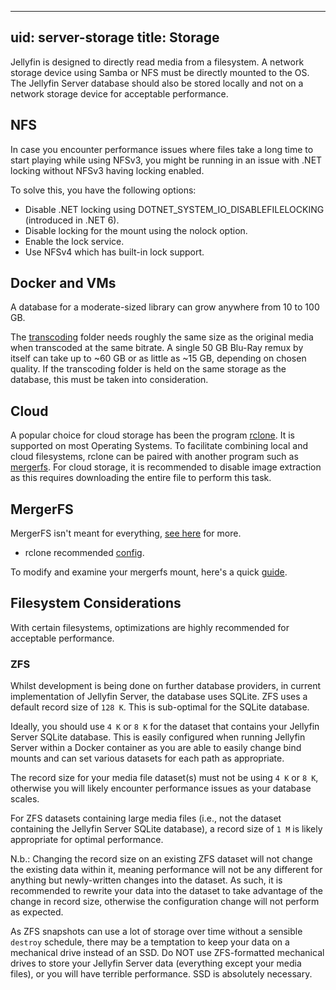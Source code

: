 ---
uid: server-storage
title: Storage
-

Jellyfin is designed to directly read media from a filesystem. A network storage device using Samba or NFS must be directly mounted to the OS. The Jellyfin Server database should also be stored locally and not on a network storage device for acceptable performance.

## NFS

In case you encounter performance issues where files take a long time to start playing while using NFSv3, you might be running in an issue with .NET locking without NFSv3 having locking enabled.

To solve this, you have the following options:

- Disable .NET locking using DOTNET_SYSTEM_IO_DISABLEFILELOCKING (introduced in .NET 6).
- Disable locking for the mount using the nolock option.
- Enable the lock service.
- Use NFSv4 which has built-in lock support.

## Docker and VMs

A database for a moderate-sized library can grow anywhere from 10 to 100 GB.

The [transcoding](/docs/general/post-install/transcoding) folder needs roughly the same size as the original media when transcoded at the same bitrate. A single 50 GB Blu-Ray remux by itself can take up to ~60 GB or as little as ~15 GB, depending on chosen quality. If the transcoding folder is held on the same storage as the database, this must be taken into consideration.

## Cloud

A popular choice for cloud storage has been the program [rclone](https://rclone.org/downloads/). It is supported on most Operating Systems. To facilitate combining local and cloud filesystems, rclone can be paired with another program such as [mergerfs](https://github.com/trapexit/mergerfs). For cloud storage, it is recommended to disable image extraction as this requires downloading the entire file to perform this task.

## MergerFS

MergerFS isn't meant for everything, [see here](https://github.com/trapexit/mergerfs#what-should-mergerfs-not-be-used-for) for more.

- rclone recommended [config](https://forum.rclone.org/t/my-best-rclone-config-mount-for-plex/7441).

To modify and examine your mergerfs mount, here's a quick [guide](https://zackreed.me/mergerfs-neat-tricks).

## Filesystem Considerations

With certain filesystems, optimizations are highly recommended for acceptable performance.

### ZFS

Whilst development is being done on further database providers, in current implementation of Jellyfin Server, the database uses SQLite. ZFS uses a default record size of `128 K`. This is sub-optimal for the SQLite database.

Ideally, you should use `4 K` or `8 K` for the dataset that contains your Jellyfin Server SQLite database. This is easily configured when running Jellyfin Server within a Docker container as you are able to easily change bind mounts and can set various datasets for each path as appropriate.

The record size for your media file dataset(s) must not be using `4 K` or `8 K`, otherwise you will likely encounter performance issues as your database scales.

For ZFS datasets containing large media files (i.e., not the dataset containing the Jellyfin Server SQLite database), a record size of `1 M` is likely appropriate for optimal performance.

N.b.: Changing the record size on an existing ZFS dataset will not change the existing data within it, meaning performance will not be any different for anything but newly-written changes into the dataset. As such, it is recommended to rewrite your data into the dataset to take advantage of the change in record size, otherwise the configuration change will not perform as expected.

As ZFS snapshots can use a lot of storage over time without a sensible `destroy` schedule, there may be a temptation to keep your data on a mechanical drive instead of an SSD. Do NOT use ZFS-formatted mechanical drives to store your Jellyfin Server data (everything except your media files), or you will have terrible performance. SSD is absolutely necessary.
